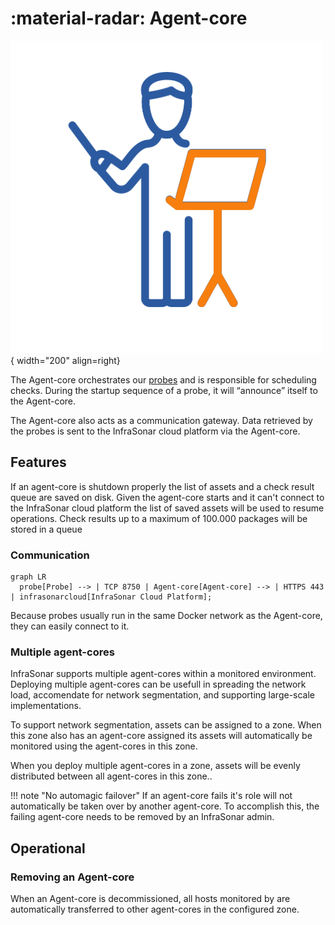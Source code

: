 # :material-radar: Agent-core

![Agent-core](../../../images/application_agentcore.png){ width="200" align=right}

The Agent-core orchestrates our [probes](index.md) and is responsible for scheduling checks. During the startup sequence of a probe, it will “announce” itself to the Agent-core.

The Agent-core also acts as a communication gateway. Data retrieved by the probes is sent to the InfraSonar cloud platform via the Agent-core.

## Features

If an agent-core is shutdown properly the list of assets and a check result queue are saved on disk.
Given the agent-core starts and it can't connect to the InfraSonar cloud platform the list of saved assets will be used to resume operations.
Check results up to a maximum of 100.000 packages will be stored in a queue

### Communication

``` mermaid
graph LR
  probe[Probe] --> | TCP 8750 | Agent-core[Agent-core] --> | HTTPS 443 | infrasonarcloud[InfraSonar Cloud Platform];
```

Because probes usually run in the same Docker network as the Agent-core, they can easily connect to it.

### Multiple agent-cores

InfraSonar supports multiple agent-cores within a monitored environment. Deploying multiple agent-cores can be usefull in spreading the network load, accomendate for network segmentation, and supporting large-scale implementations.

To support network segmentation, assets can be assigned to a zone. When this zone also has an agent-core assigned its assets will automatically be monitored using the agent-cores in this zone.

When you deploy multiple agent-cores in a zone, assets will be evenly distributed between all agent-cores in this zone..

!!! note "No automagic failover"
    If an agent-core fails it's role will not automatically be taken over by another agent-core. To accomplish this, the failing agent-core needs to be removed by an InfraSonar admin.

## Operational

### Removing an Agent-core

When an Agent-core is decommissioned, all hosts monitored by are automatically transferred to other agent-cores in the configured zone.
